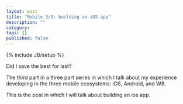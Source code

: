 ```yaml
---
layout: post
title: "Mobile 3/3: building an iOS app"
description: ""
category: 
tags: []
published: false
---
```

{% include JB/setup %}

Did I save the best for last?

The third part in a three part series in which I talk about my experience developing in the three mobile ecosystems: iOS, Android, and W8. 

This is the post in which I will talk about building an ios app.

